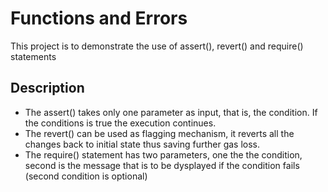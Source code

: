 # Functions and Errors

This project is to demonstrate the use of assert(), revert() and require() statements

## Description

* The assert() takes only one parameter as input, that is, the condition. If the conditions is true the execution continues.
* The revert() can be used as flagging mechanism, it reverts all the changes back to initial state thus saving further gas loss.
* The require() statement has two parameters, one the the condition, second is the message that is to be dysplayed if the condition fails (second condition is optional)
